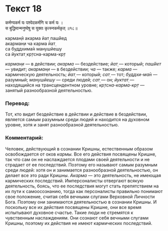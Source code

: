 # Текст 18

कर्मण्यकर्म यः पश्येदकर्मणि च कर्म यः ।  
स बुद्धिमान्मनुष्येषु स युक्तः कृत्स्नकर्मकृत् ॥१८॥

карман̣й акарма йат̣ паш́йед  
акарман̣и ча карма йат̣  
са буддхима̄н манушйешу  
са йуктат̣ кр̣тсна-карма-кр̣т

_карман̣и_ — в действии; _акарма_ — бездействие; _йат̣_ — который; _паш́йет_ — увидит; _акарман̣и_ — в бездействии; _ча_ — также; _карма_ — кармическую деятельность; _йат̣_ — который; _сат̣_ — тот; _буддхи-ма̄н_ — разумный; _манушйешу_ — среди людей; _сат̣_ — он; _йуктат̣_ — находящийся на трансцендентном уровне; _кр̣тсна-карма-кр̣т_ — занятый разнообразной деятельностью.

### Перевод:

Тот, кто видит бездействие в действии и действие в бездействии, является самым разумным среди людей и находится на духовном уровне, хотя и занят разнообразной деятельностью.

### Комментарий:

Человек, действующий в сознании Кришны, естественным образом освобождается от оков _кармы._ Все его действия посвящены Кришне, так что сам он не наслаждается плодами своей деятельности и не страдает от ее последствий. Поэтому его называют самым разумным среди людей: хотя он и занимается разнообразной деятельностью, он делает все это ради Кришны. _Акарма_ — это деятельность, не имеющая кармических последствий. Имперсоналисты отвергают всякую деятельность, боясь, что ее последствия могут стать препятствием на их пути к самоосознанию, тогда как персоналисты правильно понимают свое положение, считая себя вечными слугами Верховной Личности Бога. Поэтому они занимаются деятельностью в сознании Кришны. И поскольку все их действия посвящены Кришне, они все время испытывают духовное счастье. Такие люди не стремятся к чувственным наслаждениям. Они сознают себя вечными слугами Кришны, поэтому их действия не имеют кармических последствий.